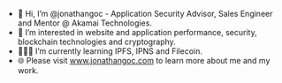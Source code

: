 - 👋 Hi, I’m @jonathangoc - Application Security Advisor, Sales Engineer and Mentor @ Akamai Technologies.
- 👀 I’m interested in website and application performance, security, blockchain technologies and cryptography.
- 🧑🏻‍💻 I’m currently learning IPFS, IPNS and Filecoin.
- 🌐 Please visit www.jonathangoc.com to learn more about me and my work.
